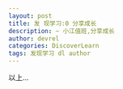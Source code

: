 ```yaml
---
layout: post
title: 发 现学习:0 分享成长
description: ~ 小江值班,分享成长
author: devrel
categories: DiscoverLearn
tags: 发现学习 dl author
---
```




以上...


<!--more-->
